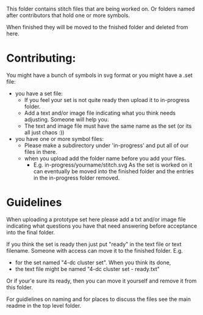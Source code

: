 This folder contains stitch files that are being worked on.
Or folders named after contributors that hold one or more symbols.

When finished they will be moved to the fnished folder and deleted from here.

# Contributing:
You might have a bunch of symbols in svg format or you might have a .set file:
 - you have a set file:
   - If you feel your set is not quite ready then upload it to in-progress folder.
   - Add a text and/or image file indicating what you think needs adjusting. Someone will help you.
   - The text and image file must have the same name as the set (or its all just chaos :))
  - you have one or more symbol files:
    - Please make a subdirectory under 'in-progress' and put all of our files in there.
    - when you upload add the folder name before you add your files.
      - E.g. in-progress/yourname/stitch.svg
As the set is worked on it can eventually be moved into the finished folder and the entries in the in-progress folder removed.

# Guidelines
When uploading a prototype set here please add a txt and/or image file indicating what questions you have that need answering before acceptance into the final folder.

If you think the set is ready then just put "ready" in the text file or text filename. Someone with access can move it to the finished folder.
E.g.
   - for the set named "4-dc cluster set". When you think its done,
   - the text file might be named "4-dc cluster set - ready.txt"

Or if your'e sure its ready, then you can move it yourself and remove it from this folder.

For guidlelines on naming and for places to discuss the files see the main readme in the top level folder.
